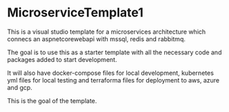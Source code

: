 # MicroserviceTemplate1
This is a visual studio template for a microservices architecture which connecs an aspnetcorewebapi with mssql, redis and rabbitmq.

The goal is to use this as a starter template with all the necessary code and packages added to start development.

It will also have docker-compose files for local development, kubernetes yml files for local testing and terraforma files for deployment to aws, azure and gcp.

This is the goal of the template.
